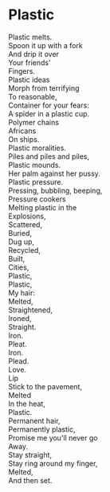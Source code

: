 # Plastic

Plastic melts.  
Spoon it up with a fork  
And drip it over  
Your friends'  
Fingers.  
Plastic ideas  
Morph from terrifying  
To reasonable,  
Container for your fears:  
A spider in a plastic cup.  
Polymer chains  
Africans  
On ships.  
Plastic moralities.  
Piles and piles and piles,  
Plastic mounds.  
Her palm against her pussy.  
Plastic pressure.  
Pressing, bubbling, beeping,  
Pressure cookers  
Melting plastic in the  
Explosions,  
Scattered,  
Buried,  
Dug up,  
Recycled,  
Built,  
Cities,  
Plastic,  
Plastic,  
My hair:  
Melted,  
Straightened,  
Ironed,  
Straight.  
Iron.  
Pleat.  
Iron.  
Plead.  
Love.  
Lip  
Stick to the pavement,  
Melted  
In the heat,  
Plastic.  
Permanent hair,  
Permanently plastic,  
Promise me you'll never go   
Away.  
Stay straight,   
Stay ring around my finger,  
Melted,  
And then set.


